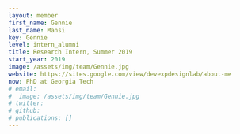 ```yaml
---
layout: member
first_name: Gennie
last_name: Mansi
key: Gennie
level: intern_alumni
title: Research Intern, Summer 2019
start_year: 2019
image: /assets/img/team/Gennie.jpg
website: https://sites.google.com/view/devexpdesignlab/about-me
now: PhD at Georgia	Tech
# email:
#  image: /assets/img/team/Gennie.jpg
# twitter:
# github:
# publications: []
---
```

